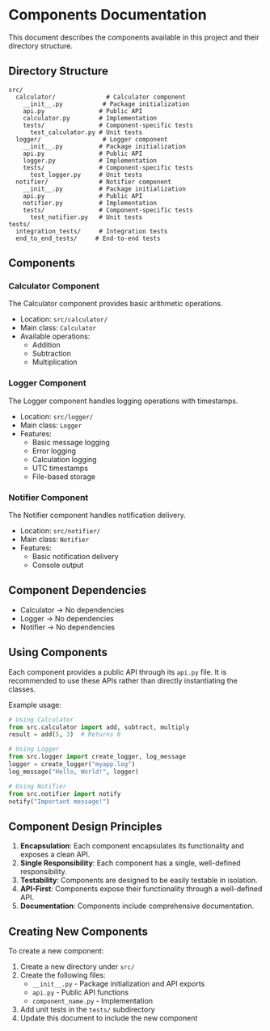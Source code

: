 # Components Documentation

This document describes the components available in this project and their directory structure.

## Directory Structure

```
src/
  calculator/              # Calculator component
    __init__.py           # Package initialization
    api.py               # Public API
    calculator.py        # Implementation
    tests/               # Component-specific tests
      test_calculator.py # Unit tests
  logger/                 # Logger component
    __init__.py          # Package initialization
    api.py               # Public API
    logger.py            # Implementation
    tests/               # Component-specific tests
      test_logger.py     # Unit tests
  notifier/              # Notifier component
    __init__.py          # Package initialization
    api.py               # Public API
    notifier.py          # Implementation
    tests/               # Component-specific tests
      test_notifier.py   # Unit tests
tests/
  integration_tests/     # Integration tests
  end_to_end_tests/     # End-to-end tests
```

## Components

### Calculator Component

The Calculator component provides basic arithmetic operations.

- Location: `src/calculator/`
- Main class: `Calculator`
- Available operations:
  - Addition
  - Subtraction
  - Multiplication

### Logger Component

The Logger component handles logging operations with timestamps.

- Location: `src/logger/`
- Main class: `Logger`
- Features:
  - Basic message logging
  - Error logging
  - Calculation logging
  - UTC timestamps
  - File-based storage

### Notifier Component

The Notifier component handles notification delivery.

- Location: `src/notifier/`
- Main class: `Notifier`
- Features:
  - Basic notification delivery
  - Console output

## Component Dependencies

- Calculator -> No dependencies
- Logger -> No dependencies
- Notifier -> No dependencies

## Using Components

Each component provides a public API through its `api.py` file. It is recommended to use these APIs rather than directly instantiating the classes.

Example usage:

```python
# Using Calculator
from src.calculator import add, subtract, multiply
result = add(5, 3)  # Returns 8

# Using Logger
from src.logger import create_logger, log_message
logger = create_logger("myapp.log")
log_message("Hello, World!", logger)

# Using Notifier
from src.notifier import notify
notify("Important message!")
```

## Component Design Principles

1. **Encapsulation**: Each component encapsulates its functionality and exposes a clean API.
2. **Single Responsibility**: Each component has a single, well-defined responsibility.
3. **Testability**: Components are designed to be easily testable in isolation.
4. **API-First**: Components expose their functionality through a well-defined API.
5. **Documentation**: Components include comprehensive documentation.

## Creating New Components

To create a new component:

1. Create a new directory under `src/`
2. Create the following files:
   - `__init__.py` - Package initialization and API exports
   - `api.py` - Public API functions
   - `component_name.py` - Implementation
3. Add unit tests in the `tests/` subdirectory
4. Update this document to include the new component 